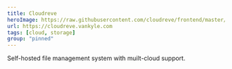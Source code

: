 ```yaml
---
title: Cloudreve
heroImage: https://raw.githubusercontent.com/cloudreve/frontend/master/public/static/img/logo192.png
url: https://cloudreve.vankyle.com
tags: [cloud, storage]
group: "pinned"
---
```

Self-hosted file management system with muilt-cloud support.